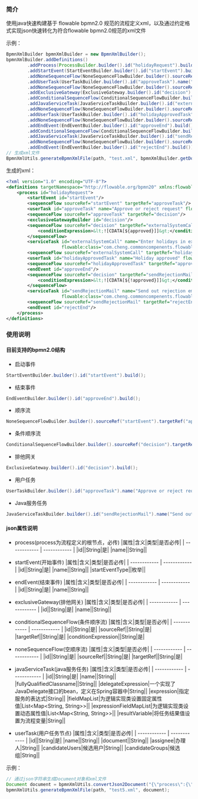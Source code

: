 ### 简介
使用java快速构建基于 flowable bpmn2.0 规范的流程定义xml，以及通过约定格式实现json快速转化为符合flowable bpmn2.0规范的xml文件

示例：
```java
BpmnXmlBuilder bpmnXmlBuilder = new BpmnXmlBuilder();
bpmnXmlBuilder.addDefinitions()
        .addProcess(ProcessBuilder.builder().id("holidayRequest").build())
        .addStartEvent(StartEventBuilder.builder().id("startEvent").build())
        .addNoneSequenceFlow(NoneSequenceFlowBuilder.builder().sourceRef("startEvent").targetRef("approveTask").build())
        .addUserTask(UserTaskBuilder.builder().id("approveTask").name("Approve or reject request").assignee("managers").build())
        .addNoneSequenceFlow(NoneSequenceFlowBuilder.builder().sourceRef("approveTask").targetRef("decision").build())
        .addExclusiveGateway(ExclusiveGateway.builder().id("decision").build())
        .addConditionalSequenceFlow(ConditionalSequenceFlowBuilder.builder().sourceRef("decision").targetRef("externalSystemCall").conditionExpression("<![CDATA[${approved}]]>").build())
        .addJavaServiceTask(JavaServiceTaskBuilder.builder().id("externalSystemCall").name("Enter holidays in external system").fullyQualifiedClassname("com.cheng.commoncompenents.flowable.CallExternalSystemDelegate").build())
        .addNoneSequenceFlow(NoneSequenceFlowBuilder.builder().sourceRef("externalSystemCall").targetRef("holidayApprovedTask").build())
        .addUserTask(UserTaskBuilder.builder().id("holidayApprovedTask").name("Holiday approved").assignee("${employee}").build())
        .addNoneSequenceFlow(NoneSequenceFlowBuilder.builder().sourceRef("holidayApprovedTask").targetRef("approveEnd").build())
        .addEndEvent(EndEventBuilder.builder().id("approveEnd").build())
        .addConditionalSequenceFlow(ConditionalSequenceFlowBuilder.builder().sourceRef("decision").targetRef("sendRejectionMail").conditionExpression("<![CDATA[${!approved}]]>").build())
        .addJavaServiceTask(JavaServiceTaskBuilder.builder().id("sendRejectionMail").name("Send out rejection email").fullyQualifiedClassname("com.cheng.commoncompenents.flowable.SendEmailDelegate").build())
        .addNoneSequenceFlow(NoneSequenceFlowBuilder.builder().sourceRef("sendRejectionMail").targetRef("rejectEnd").build())
        .addEndEvent(EndEventBuilder.builder().id("rejectEnd").build());
// 生成xml文件
BpmnXmlUtils.generateBpmnXmlFile(path, "test.xml", bpmnXmlBuilder.getDocument());
```

生成的xml：
```xml
<?xml version="1.0" encoding="UTF-8"?>
<definitions targetNamespace="http://flowable.org/bpmn20" xmlns:flowable="http://flowable.org/bpmn">
    <process id="holidayRequest">
        <startEvent id="startEvent"/>
        <sequenceFlow sourceRef="startEvent" targetRef="approveTask"/>
        <userTask id="approveTask" name="Approve or reject request" flowable:assignee="managers"/>
        <sequenceFlow sourceRef="approveTask" targetRef="decision"/>
        <exclusiveGatewayBuilder id="decision"/>
        <sequenceFlow sourceRef="decision" targetRef="externalSystemCall">
            <conditionExpression>&lt;![CDATA[${approved}]]&gt;</conditionExpression>
        </sequenceFlow>
        <serviceTask id="externalSystemCall" name="Enter holidays in external system"
                     flowable:class="com.cheng.commoncompenents.flowable.CallExternalSystemDelegate"/>
        <sequenceFlow sourceRef="externalSystemCall" targetRef="holidayApprovedTask"/>
        <userTask id="holidayApprovedTask" name="Holiday approved" flowable:assignee="${employee}"/>
        <sequenceFlow sourceRef="holidayApprovedTask" targetRef="approveEnd"/>
        <endEvent id="approveEnd"/>
        <sequenceFlow sourceRef="decision" targetRef="sendRejectionMail">
            <conditionExpression>&lt;![CDATA[${!approved}]]&gt;</conditionExpression>
        </sequenceFlow>
        <serviceTask id="sendRejectionMail" name="Send out rejection email"
                     flowable:class="com.cheng.commoncompenents.flowable.SendEmailDelegate"/>
        <sequenceFlow sourceRef="sendRejectionMail" targetRef="rejectEnd"/>
        <endEvent id="rejectEnd"/>
    </process>
</definitions>
```

### 使用说明
#### 目前支持的bpmn2.0结构
* 启动事件
```java
StartEventBuilder.builder().id("startEvent").build();
```
* 结束事件
```java
EndEventBuilder.builder().id("approveEnd").build();
```
* 顺序流
```java
NoneSequenceFlowBuilder.builder().sourceRef("startEvent").targetRef("approveTask").build();
```
* 条件顺序流
```java
ConditionalSequenceFlowBuilder.builder().sourceRef("decision").targetRef("externalSystemCall").conditionExpression("<![CDATA[${approved}]]>").build()
```
* 排他网关
```java
ExclusiveGateway.builder().id("decision").build();
```
* 用户任务
```java
UserTaskBuilder.builder().id("approveTask").name("Approve or reject request").assignee("managers").build();
```

* Java服务任务
```java
JavaServiceTaskBuilder.builder().id("sendRejectionMail").name("Send out rejection email").fullyQualifiedClassname("com.cheng.commoncompenents.flowable.SendEmailDelegate").build()
```

#### json属性说明
* process(process为流程定义的根节点，必传)
|属性|含义|类型|是否必传|
| ------------ | ------------ |
|id||String|是|
|name||String||

* startEvent(开始事件)
|属性|含义|类型|是否必传|
| ------------ | ------------ |
|id||String|是|
|name||String||
|startEventType||枚举||

* endEvent(结束事件)
|属性|含义|类型|是否必传|
| ------------ | ------------ |
|id||String|是|
|name||String||

* exclusiveGateway(排他网关)
|属性|含义|类型|是否必传|
| ------------ | ------------ |
|id||String|是|
|name||String||

* conditionalSequenceFlow(条件顺序流)
|属性|含义|类型|是否必传|
| ------------ | ------------ |
|id||String|是|
|sourceRef||String|是|
|targetRef||String|是|
|conditionExpression||String|是|

* noneSequenceFlow(空顺序流)
|属性|含义|类型|是否必传|
| ------------ | ------------ |
|id||String|是|
|sourceRef||String|是|
|targetRef||String|是|

* javaServiceTask(java服务任务)
|属性|含义|类型|是否必传|
| ------------ | ------------ |
|id||String|是|
|name||String||
|fullyQualifiedClassname||String||
|delegateExpression|一个实现了JavaDelegate接口的bean，定义在Spring容器中|String||
|expression|指定服务的表达式|String||
|fieldMapList|为逻辑实现类设置固定属性值|List<Map<String, String>>||
|expressionFieldMapList|为逻辑实现类设置动态属性值|List<Map<String, String>>||
|resultVariable|将任务结果值设置为流程变量|String||

* userTask(用户任务节点)
|属性|含义|类型|是否必传|
| ------------ | ------------ |
|id||String|是|
|name||String||
|document||String||
|assignee|办理人|String||
|candidateUsers|候选用户|String||
|candidateGroups|候选组|String||

示例：
```java
// 通过json字符串生成Document对象和xml文件
Document document = bpmnXmlUtils.convertJson2Document("{\"process\":{\"id\":\"processId\",\"name\":\"processName\"},\"startEvent\":{\"id\":\"startEventId\",\"name\":\"startEventName\",\"startEventType\":\"noneStartEvent\"}}\n");
bpmnXmlUtils.generateBpmnXmlFile(path, "test5.xml", document);
```